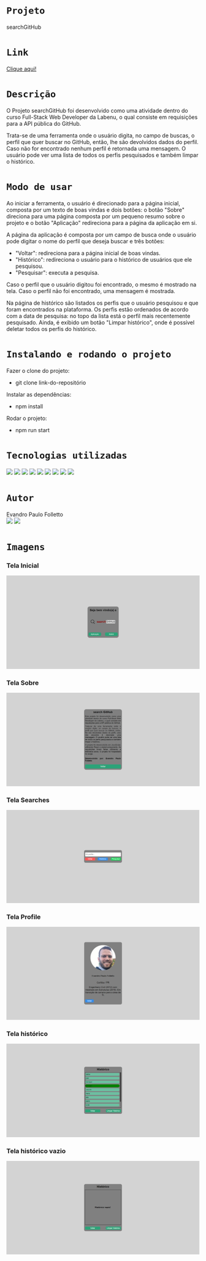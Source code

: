 # `Projeto`
searchGitHub

# `Link`
[Clique aqui!](https://folletto-searchgithub.surge.sh/)

# `Descrição`
O Projeto searchGitHub foi desenvolvido como uma atividade dentro do curso Full-Stack Web Developer da Labenu, o qual consiste em requisições para a API pública do GitHub.

Trata-se de uma ferramenta onde o usuário digita, no campo de buscas, o perfil que quer buscar no GitHub, então, lhe são devolvidos dados do perfil. Caso não for encontrado nenhum perfil é retornada uma mensagem. O usuário pode ver uma lista de todos os perfis pesquisados e também limpar o histórico.
</br>

# `Modo de usar`
Ao iniciar a ferramenta, o usuário é direcionado para a página inicial, composta por um texto de boas vindas e dois botões: o botão "Sobre" direciona para uma página composta por um pequeno resumo sobre o projeto e o botão "Aplicação" redireciona para a página da aplicação em si.

A página da aplicação é composta por um campo de busca onde o usuário pode digitar o nome do perfil que deseja buscar e três botões: 
- "Voltar": redireciona para a página inicial de boas vindas.
- "Histórico": redireciona o usuário para o histórico de usuários que ele pesquisou.
- "Pesquisar": executa a pesquisa.

Caso o perfil que o usuário digitou foi encontrado, o mesmo é mostrado na tela. Caso o perfil não foi encontrado, uma mensagem é mostrada.

Na página de histórico são listados os perfis que o usuário pesquisou e que foram encontrados na plataforma. Os perfis estão ordenados de acordo com a data de pesquisa: no topo da lista está o perfil mais recentemente pesquisado. Ainda, é exibido um botão "Limpar histórico", onde é possível deletar todos os perfis do histórico.

# `Instalando e rodando o projeto`
Fazer o clone do projeto:
- git clone link-do-repositório

Instalar as dependências:
- npm install

Rodar o projeto:
- npm run start

# `Tecnologias utilizadas`
<div>
<img src="https://img.shields.io/badge/Visual_Studio_Code-0078D4?style=for-the-badge&logo=visual%20studio%20code&logoColor=white">
<img src="https://img.shields.io/badge/JavaScript-F7DF1E?style=for-the-badge&logo=javascript&logoColor=black">
<img src="https://img.shields.io/badge/HTML5-E34F26?style=for-the-badge&logo=html5&logoColor=white">
<img src="https://img.shields.io/badge/styled--components-DB7093?style=for-the-badge&logo=styled-components&logoColor=white">
<img src="https://img.shields.io/badge/React-20232A?style=for-the-badge&logo=react&logoColor=61DAFB">
<img src="https://img.shields.io/badge/GIT-E44C30?style=for-the-badge&logo=git&logoColor=white">
<img src="https://img.shields.io/badge/GitHub-100000?style=for-the-badge&logo=github&logoColor=white">
<img src="https://img.shields.io/badge/Markdown-000000?style=for-the-badge&logo=markdown&logoColor=white">
<img src="https://img.shields.io/badge/React_Router-CA4245?style=for-the-badge&logo=react-router&logoColor=white">
</div>

# `Autor`
Evandro Paulo Folletto
</br>
<a href="https://www.linkedin.com/in/evandrofolletto/"><img src="https://img.shields.io/badge/LinkedIn-0077B5?style=for-the-badge&logo=linkedin&logoColor=white"></a> <a href="https://github.com/epfolletto"><img src="https://img.shields.io/badge/GitHub-100000?style=for-the-badge&logo=github&logoColor=white"></a> 
</br>

# `Imagens`

### Tela Inicial
<img src="./src/assets/images/readme/site_1.png"/>

### Tela Sobre
<img src="./src/assets/images/readme/site_2.png"/>

### Tela Searches
<img src="./src/assets/images/readme/site_3.png"/>

### Tela Profile
<img src="./src/assets/images/readme/site_4.png"/>

### Tela histórico
<img src="./src/assets/images/readme/site_5.png"/>

### Tela histórico vazio
<img src="./src/assets/images/readme/site_6.png"/>

